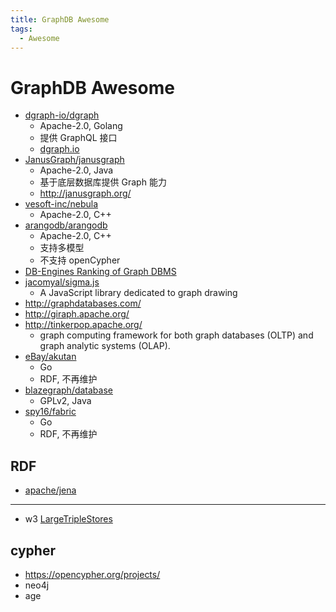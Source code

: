 ```yaml
---
title: GraphDB Awesome
tags:
  - Awesome
---
```


# GraphDB Awesome

- [dgraph-io/dgraph](https://github.com/dgraph-io/dgraph)
  - Apache-2.0, Golang
  - 提供 GraphQL 接口
  - [dgraph.io](https://dgraph.io)
- [JanusGraph/janusgraph](https://github.com/JanusGraph/janusgraph)
  - Apache-2.0, Java
  - 基于底层数据库提供 Graph 能力
  - http://janusgraph.org/
- [vesoft-inc/nebula](https://github.com/vesoft-inc/nebula)
  - Apache-2.0, C++
- [arangodb/arangodb](https://github.com/arangodb/arangodb)
  - Apache-2.0, C++
  - 支持多模型
  - 不支持 openCypher
- [DB-Engines Ranking of Graph DBMS](http://db-engines.com/en/ranking/graph+dbms)
- [jacomyal/sigma.js](https://github.com/jacomyal/sigma.js)
  - A JavaScript library dedicated to graph drawing
- http://graphdatabases.com/
- http://giraph.apache.org/
- http://tinkerpop.apache.org/
  - graph computing framework for both graph databases (OLTP) and graph analytic systems (OLAP).
- [eBay/akutan](https://github.com/eBay/akutan)
  - Go
  - RDF, 不再维护
- [blazegraph/database](https://github.com/blazegraph/database)
  - GPLv2, Java
- [spy16/fabric](https://github.com/spy16/fabric)
  - Go
  - RDF, 不再维护

## RDF

- [apache/jena](https://github.com/apache/jena)

---

- w3 [LargeTripleStores](https://www.w3.org/wiki/LargeTripleStores)

## cypher

- https://opencypher.org/projects/
- neo4j
- age
